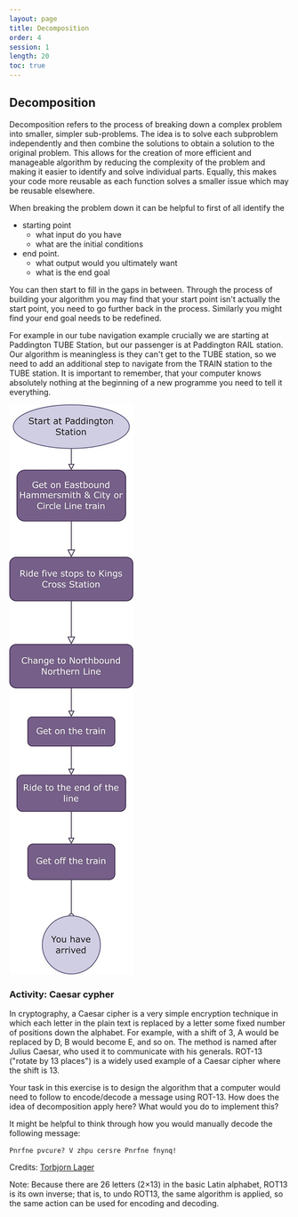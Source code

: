 ```yaml
---
layout: page
title: Decomposition
order: 4
session: 1
length: 20
toc: true
---
```


## Decomposition

Decomposition refers to the process of breaking down a complex problem into smaller, simpler sub-problems. The idea is to solve each subproblem independently 
and then combine the solutions to obtain a solution to the original problem. This allows for the creation of more efficient and manageable algorithm by 
reducing the complexity of the problem and making it easier to identify and solve individual parts. Equally, this makes your code more reusable as each function 
solves a smaller issue which may be reusable elsewhere. 

When breaking the problem down it can be helpful to first of all identify the 
* starting point
    * what input do you have
    * what are the initial conditions
* end point. 
    * what output would you ultimately want
    * what is the end goal 

You can then start to fill in the gaps in between. Through the process of building your algorithm you may find that your start point isn't actually the start point, you need to go further back in the process. Similarly you might find your end goal needs to be redefined.

For example in our tube navigation example crucially we are starting at Paddington TUBE Station, but our passenger is at Paddington RAIL station. Our algorithm is meaningless is they can't get to the TUBE station, so we need to add an additional step to navigate from the TRAIN station to the TUBE station. It is important to remember, that your computer knows absolutely nothing at the beginning of a new programme you need to tell it everything. 

![toEdgware](../images/directions.jpg)

### Activity: Caesar cypher 

In cryptography, a Caesar cipher is a very simple encryption technique in which each letter in the plain text is replaced by a letter some fixed number of positions down the alphabet. For example, with a shift of 3, A would be replaced by D, B would become E, and so on. The method is named after Julius Caesar, who used it to communicate with his generals. ROT-13 ("rotate by 13 places") is a widely used example of a Caesar cipher where the shift is 13. 

Your task in this exercise is to design the algorithm that a computer would need to follow to encode/decode a message using ROT-13.  How does the idea of decomposition apply here? What would you do to implement this? 

It might be helpful to think through how you would manually decode the following message:

```
Pnrfne pvcure? V zhpu cersre Pnrfne fnynq!
```



Credits: [Torbjorn Lager](https://www.gu.se/en/about/find-staff/torbjornlager)

Note: Because there are 26 letters (2×13) in the basic Latin alphabet, ROT13 is its own inverse; that is, to undo ROT13, the same algorithm is applied, so the same action can be used for encoding and decoding.

